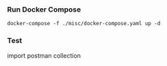 ### Run Docker Compose

```
docker-compose -f ./misc/docker-compose.yaml up -d
```
### Test

import postman collection
